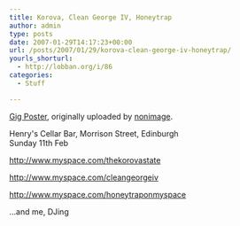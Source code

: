```yaml
---
title: Korova, Clean George IV, Honeytrap
author: admin
type: posts
date: 2007-01-29T14:17:23+00:00
url: /posts/2007/01/29/korova-clean-george-iv-honeytrap/
yourls_shorturl:
  - http://lobban.org/i/86
categories:
  - Stuff

---
```

</p> 

<div class="flickr-frame">
  <a href="http://www.flickr.com/photos/nonimage/373318482/" title="photo sharing"><img alt="" class="flickr-photo" src="http://lobban.org/wp-content/uploads/2011/06/373318482_9d29f1ff83.jpg" /></a><br /><span class="flickr-caption"><a href="http://www.flickr.com/photos/nonimage/373318482/">Gig Poster</a>, originally uploaded by <a href="http://www.flickr.com/people/nonimage/">nonimage</a>.</span>
</div>

<p class="flickr-yourcomment">
  Henry's Cellar Bar, Morrison Street, Edinburgh<br /> Sunday 11th Feb
</p>

http://www.myspace.com/thekorovastate
  
http://www.myspace.com/cleangeorgeiv
  
http://www.myspace.com/honeytraponmyspace

&#8230;and me, DJing
